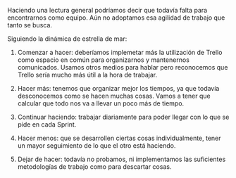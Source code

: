 Haciendo una lectura general podríamos decir que todavía falta para encontrarnos como equipo. Aún no adoptamos esa agilidad de trabajo que tanto se busca.

Siguiendo la dinámica de estrella de mar:

1. Comenzar a hacer: deberíamos implemetar más la utilización de Trello como espacio en común para organizarnos y mantenernos comunicados. Usamos otros medios para hablar pero reconocemos que Trello sería mucho más útil a la hora de trabajar.

2. Hacer más: tenemos que organizar mejor los tiempos, ya que todavía desconocemos como se hacen muchas cosas. Vamos a tener que calcular que todo nos va a llevar un poco más de tiempo.

3. Continuar haciendo: trabajar diariamente para poder llegar con lo que se pide en cada Sprint.

4. Hacer menos: que se desarrollen ciertas cosas individualmente, tener un mayor seguimiento de lo que el otro está haciendo.

5. Dejar de hacer: todavía no probamos, ni implementamos las suficientes metodologías de trabajo como para descartar cosas.